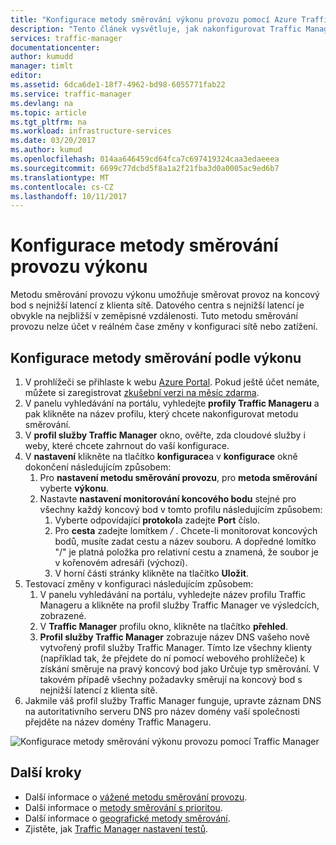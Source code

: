 ```yaml
---
title: "Konfigurace metody směrování výkonu provozu pomocí Azure Traffic Manageru | Microsoft Docs"
description: "Tento článek vysvětluje, jak nakonfigurovat Traffic Manager přesměrovat provoz na koncový bod s nejnižší latencí"
services: traffic-manager
documentationcenter: 
author: kumudd
manager: timlt
editor: 
ms.assetid: 6dca6de1-18f7-4962-bd98-6055771fab22
ms.service: traffic-manager
ms.devlang: na
ms.topic: article
ms.tgt_pltfrm: na
ms.workload: infrastructure-services
ms.date: 03/20/2017
ms.author: kumud
ms.openlocfilehash: 014aa646459cd64fca7c697419324caa3edaeeea
ms.sourcegitcommit: 6699c77dcbd5f8a1a2f21fba3d0a0005ac9ed6b7
ms.translationtype: MT
ms.contentlocale: cs-CZ
ms.lasthandoff: 10/11/2017
---
```

# <a name="configure-the-performance-traffic-routing-method"></a>Konfigurace metody směrování provozu výkonu

Metodu směrování provozu výkonu umožňuje směrovat provoz na koncový bod s nejnižší latencí z klienta sítě. Datového centra s nejnižší latencí je obvykle na nejbližší v zeměpisné vzdálenosti. Tuto metodu směrování provozu nelze účet v reálném čase změny v konfiguraci sítě nebo zatížení.

##  <a name="to-configure-performance-routing-method"></a>Konfigurace metody směrování podle výkonu

1. V prohlížeči se přihlaste k webu [Azure Portal](http://portal.azure.com). Pokud ještě účet nemáte, můžete si zaregistrovat [zkušební verzi na měsíc zdarma](https://azure.microsoft.com/free/). 
2. V panelu vyhledávání na portálu, vyhledejte **profily Traffic Manageru** a pak klikněte na název profilu, který chcete nakonfigurovat metodu směrování.
3. V **profil služby Traffic Manager** okno, ověřte, zda cloudové služby i weby, které chcete zahrnout do vaší konfigurace.
4. V **nastavení** klikněte na tlačítko **konfigurace**a v **konfigurace** okně dokončení následujícím způsobem:
    1. Pro **nastavení metodu směrování provozu**, pro **metoda směrování** vyberte **výkonu**.
    2. Nastavte **nastavení monitorování koncového bodu** stejné pro všechny každý koncový bod v tomto profilu následujícím způsobem:
        1. Vyberte odpovídající **protokol**a zadejte **Port** číslo. 
        2. Pro **cesta** zadejte lomítkem  */* . Chcete-li monitorovat koncových bodů, musíte zadat cestu a název souboru. A dopředné lomítko "/" je platná položka pro relativní cestu a znamená, že soubor je v kořenovém adresáři (výchozí).
        3. V horní části stránky klikněte na tlačítko **Uložit**.
5.  Testovací změny v konfiguraci následujícím způsobem:
    1.  V panelu vyhledávání na portálu, vyhledejte název profilu Traffic Manageru a klikněte na profil služby Traffic Manager ve výsledcích, zobrazené.
    2.  V **Traffic Manager** profilu okno, klikněte na tlačítko **přehled**.
    3.  **Profil služby Traffic Manager** zobrazuje název DNS vašeho nově vytvořený profil služby Traffic Manager. Tímto lze všechny klienty (například tak, že přejdete do ní pomocí webového prohlížeče) k získání směruje na pravý koncový bod jako Určuje typ směrování. V takovém případě všechny požadavky směrují na koncový bod s nejnižší latencí z klienta sítě.
6. Jakmile váš profil služby Traffic Manager funguje, upravte záznam DNS na autoritativního serveru DNS pro název domény vaší společnosti přejděte na název domény Traffic Manageru.

![Konfigurace metody směrování výkonu provozu pomocí Traffic Manager][1]

## <a name="next-steps"></a>Další kroky

- Další informace o [vážené metodu směrování provozu](traffic-manager-configure-weighted-routing-method.md).
- Další informace o [metody směrování s prioritou](traffic-manager-configure-priority-routing-method.md).
- Další informace o [geografické metody směrování](traffic-manager-configure-geographic-routing-method.md).
- Zjistěte, jak [Traffic Manager nastavení testů](traffic-manager-testing-settings.md).

<!--Image references-->
[1]: ./media/traffic-manager-performance-routing-method/traffic-manager-performance-routing-method.png